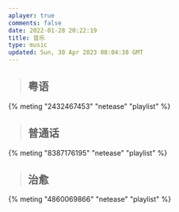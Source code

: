 ```yaml
---
aplayer: true
comments: false
date: 2022-01-28 20:22:19
title: 音乐
type: music
updated: Sun, 30 Apr 2023 08:04:38 GMT
---
```

> ## 粤语

<div id='demo1'></div>

{% meting "2432467453" "netease" "playlist" %}

> ## 普通话

<div id='demo2'></div>

{% meting "8387176195" "netease" "playlist" %}

> ## 治愈

<div id='demo3'></div>

{% meting "4860069866" "netease" "playlist" %}
